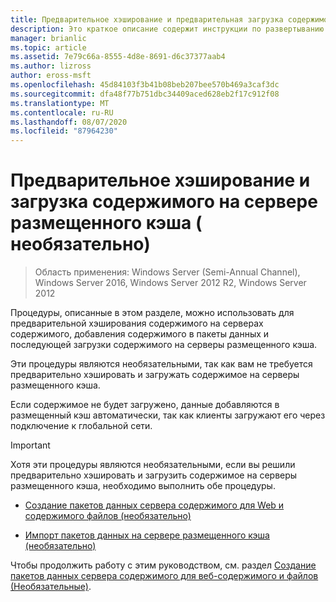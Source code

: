 ```yaml
---
title: Предварительное хэширование и предварительная загрузка содержимого на сервере размещенного кэша (необязательно)
description: Это краткое описание содержит инструкции по развертыванию BranchCache в режиме размещенного кэша на компьютерах под управлением Windows Server 2016 и Windows 10.
manager: brianlic
ms.topic: article
ms.assetid: 7e79c66a-8555-4d8e-8691-d6c37377aab4
ms.author: lizross
author: eross-msft
ms.openlocfilehash: 45d84103f3b41b08beb207bee570b469a3caf3dc
ms.sourcegitcommit: dfa48f77b751dbc34409aced628eb2f17c912f08
ms.translationtype: MT
ms.contentlocale: ru-RU
ms.lasthandoff: 08/07/2020
ms.locfileid: "87964230"
---
```

# <a name="prehash-and-preload-content-on-the-hosted-cache-server-optional"></a>Предварительное хэширование и загрузка содержимого на сервере размещенного кэша \( необязательно\)

>Область применения: Windows Server (Semi-Annual Channel), Windows Server 2016, Windows Server 2012 R2, Windows Server 2012

Процедуры, описанные в этом разделе, можно использовать для предварительной хэширования содержимого на серверах содержимого, добавления содержимого в пакеты данных и последующей загрузки содержимого на серверы размещенного кэша.

Эти процедуры являются необязательными, так как вам не требуется предварительно хэшировать и загружать содержимое на серверы размещенного кэша.

Если содержимое не будет загружено, данные добавляются в размещенный кэш автоматически, так как клиенты загружают его через подключение к глобальной сети.

>[!IMPORTANT]
>Хотя эти процедуры являются необязательными, если вы решили предварительно хэшировать и загрузить содержимое на серверы размещенного кэша, необходимо выполнить обе процедуры.

- [Создание пакетов данных сервера содержимого для Web и содержимого файлов &#40;необязательно&#41;](8-Bc-Data-Packages.md)

- [Импорт пакетов данных на сервере размещенного кэша &#40;необязательно&#41;](9-Bc-Import-Data.md)

Чтобы продолжить работу с этим руководством, см. раздел [Создание пакетов данных сервера содержимого для веб-содержимого и файлов &#40;Необязательные&#41;](8-Bc-Data-Packages.md).